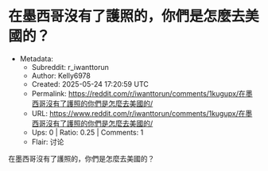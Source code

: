 # 在墨西哥沒有了護照的，你們是怎麼去美國的？

- Metadata:
  - Subreddit: r_iwanttorun
  - Author: Kelly6978
  - Created: 2025-05-24 17:20:59 UTC
  - Permalink: https://reddit.com/r/iwanttorun/comments/1kugupx/在墨西哥沒有了護照的你們是怎麼去美國的/
  - URL: https://www.reddit.com/r/iwanttorun/comments/1kugupx/在墨西哥沒有了護照的你們是怎麼去美國的/
  - Ups: 0 | Ratio: 0.25 | Comments: 1
  - Flair: 讨论


在墨西哥沒有了護照的，你們是怎麼去美國的？

